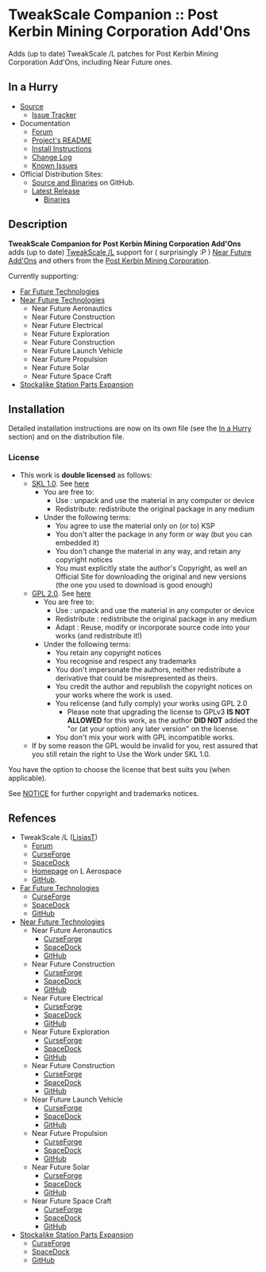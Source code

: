 # TweakScale Companion :: Post Kerbin Mining Corporation Add'Ons

Adds (up to date) TweakScale /L patches for Post Kerbin Mining Corporation Add'Ons, including Near Future ones.


## In a Hurry

* [Source](https://github.com/net-lisias-ksp/TweakScaleCompanion_PKMC)
	+ [Issue Tracker](https://github.com/net-lisias-ksp/TweakScaleCompanion_PKMC/issues)
* Documentation
	+ [Forum](https://forum.kerbalspaceprogram.com/index.php?/topic/192216-tweakscale-companion-program/)
	+ [Project's README](https://github.com/net-lisias-ksp/TweakScaleCompanion_PKMC/blob/master/README.md)
	+ [Install Instructions](https://github.com/net-lisias-ksp/TweakScaleCompanion_PKMC/blob/master/INSTALL.md)
	+ [Change Log](./CHANGE_LOG.md)
	+ [Known Issues](./KNOWN_ISSUES.md)
* Official Distribution Sites:
	+ [Source and Binaries](https://github.com/net-lisias-ksp/TweakScaleCompanion_PKMC) on GitHub.
	+ [Latest Release](https://github.com/net-lisias-ksp/TweakScaleCompanion_PKMC/releases)
		- [Binaries](https://github.com/net-lisias-ksp/TweakScaleCompanion_PKMC/Archive)


## Description

**TweakScale Companion for Post Kerbin Mining Corporation Add'Ons** adds (up to date) [TweakScale /L](https://forum.kerbalspaceprogram.com/index.php?/topic/179030-ksp-141-tweakscale-under-lisias-management-24310-2019-1030/) support for ( surprisingly :P ) [Near Future Add'Ons](https://forum.kerbalspaceprogram.com/index.php?/topic/155465-18x-near-future-technologies-please-welcome-near-future-exploration/) and others from the [Post Kerbin Mining Corporation](https://post-kerbin-mining-corporation.github.io).

Currently supporting:

* [Far Future Technologies](https://forum.kerbalspaceprogram.com/index.php?/topic/199070-*/)
* [Near Future Technologies](https://forum.kerbalspaceprogram.com/index.php?/topic/155465-*/)
	+ Near Future Aeronautics
	+ Near Future Construction
	+ Near Future Electrical
	+ Near Future Exploration
	+ Near Future Construction
	+ Near Future Launch Vehicle
	+ Near Future Propulsion
	+ Near Future Solar
	+ Near Future Space Craft
* [Stockalike Station Parts Expansion](https://forum.kerbalspaceprogram.com/index.php?/topic/170211-*/)

## Installation

Detailed installation instructions are now on its own file (see the [In a Hurry](#in-a-hurry) section) and on the distribution file.

### License

* This work is **double licensed** as follows:
	+ [SKL 1.0](https://ksp.lisias.net/SKL-1_0.txt). See [here](./LICENSE.SKL-1_0)
		+ You are free to:
			- Use : unpack and use the material in any computer or device
			- Redistribute: redistribute the original package in any medium
		+ Under the following terms:
			- You agree to use the material only on (or to) KSP
			- You don't alter the package in any form or way (but you can embedded it)
			- You don't change the material in any way, and retain any copyright notices
			- You must explicitly state the author's Copyright, as well an Official Site for downloading the original and new versions (the one you used to download is good enough) 
	+ [GPL 2.0](https://www.gnu.org/licenses/gpl-2.0.txt). See [here](./LICENSE.GPL-2_0)
		+ You are free to:
			- Use : unpack and use the material in any computer or device
			- Redistribute : redistribute the original package in any medium
			- Adapt : Reuse, modify or incorporate source code into your works (and redistribute it!) 
		+ Under the following terms:
			- You retain any copyright notices
			- You recognise and respect any trademarks
			- You don't impersonate the authors, neither redistribute a derivative that could be misrepresented as theirs.
			- You credit the author and republish the copyright notices on your works where the work is used.
			- You relicense (and fully comply) your works using GPL 2.0
				- Please note that upgrading the license to GPLv3 **IS NOT ALLOWED** for this work, as the author **DID NOT** added the "or (at your option) any later version" on the license.
			- You don't mix your work with GPL incompatible works.
	+ If by some reason the GPL would be invalid for you, rest assured that you still retain the right to Use the Work under SKL 1.0.

You have the option to choose the license that best suits you (when applicable).

See [NOTICE](./NOTICE) for further copyright and trademarks notices.


## Refences

* TweakScale /L ([LisiasT](https://forum.kerbalspaceprogram.com/index.php?/profile/187168-lisias/))
	+ [Forum](https://forum.kerbalspaceprogram.com/index.php?/topic/179030-ksp-141-tweakscale-under-lisias-management-24310-2019-1030/)
	+ [CurseForge](https://kerbal.curseforge.com/projects/tweakscale)
	+ [SpaceDock](https://spacedock.info/mod/127/TweakScale)
	+ [Homepage](http://ksp.lisias.net/add-ons/TweakScale) on L Aerospace
	+ [GitHub](https://github.com/net-lisias-ksp/TweakScale).
* [Far Future Technologies](https://forum.kerbalspaceprogram.com/index.php?/topic/199070-*/)
	+ [CurseForge](https://www.curseforge.com/kerbal/ksp-mods/far-future-technologies)
	+ [SpaceDock](https://spacedock.info/mod/2603/Far%20Future%20Technologies) 
	+ [GitHub](https://github.com/post-kerbin-mining-corporation/FarFutureTechnologies/releases)
* [Near Future Technologies](https://forum.kerbalspaceprogram.com/index.php?/topic/155465-*/)
	+ Near Future Aeronautics
		- [CurseForge](https://kerbal.curseforge.com/projects/near-future-aeronautics)
		- [SpaceDock](https://spacedock.info/mod/1957/Near%20Future%20Aeronautics) 
		- [GitHub](https://github.com/ChrisAdderley/NearFutureAeronautics/releases)
	+ Near Future Construction
		- [CurseForge](https://kerbal.curseforge.com/projects/near-future-construction)
		- [SpaceDock](http://spacedock.info/mod/563/Near%20Future%20Construction)
		- [GitHub](https://github.com/ChrisAdderley/NearFutureConstruction/releases)
	+ Near Future Electrical
		- [CurseForge](https://kerbal.curseforge.com/projects/near-future-electrical)
		- [SpaceDock](http://spacedock.info/mod/558/Near%20Future%20Electrical) 
		- [GitHub](https://github.com/ChrisAdderley/NearFutureElectrical/releases)
	+ Near Future Exploration
		- [CurseForge](https://www.curseforge.com/kerbal/ksp-mods/near-future-exploration)
		- [SpaceDock](https://spacedock.info/mod/2305/Near%20Future%20Exploration) 
		- [GitHub](https://github.com/ChrisAdderley/NearFutureExploration/releases)
	+ Near Future Construction
		- [CurseForge](https://kerbal.curseforge.com/projects/near-future-construction)
		- [SpaceDock](http://spacedock.info/mod/563/Near%20Future%20Construction)
		- [GitHub](https://github.com/ChrisAdderley/NearFutureConstruction/releases)
	+ Near Future Launch Vehicle
		- [CurseForge](https://spacedock.info/mod/1434/Near%20Future%20Launch%20Vehicles)
		- [SpaceDock](https://kerbal.curseforge.com/projects/near-future-launch-vehicles) 
		- [GitHub](https://github.com/ChrisAdderley/NearFutureLaunchVehicles/releases)
	+ Near Future Propulsion
		- [CurseForge](https://kerbal.curseforge.com/projects/near-future-propulsion)
		- [SpaceDock](http://spacedock.info/mod/557/Near%20Future%20Propulsion) 
		- [GitHub](https://github.com/ChrisAdderley/NearFuturePropulsion/releases)
	+ Near Future Solar
		- [CurseForge](https://kerbal.curseforge.com/projects/near-future-solar)
		- [SpaceDock](http://spacedock.info/mod/559/Near%20Future%20Solar)
		- [GitHub](https://github.com/ChrisAdderley/NearFutureSolar/releases)
	+ Near Future Space Craft
		- [CurseForge](https://spacedock.info/mod/708/Near%20Future%20Spacecraft)
		- [SpaceDock](https://kerbal.curseforge.com/projects/near-future-spacecraft-parts) 
		- [GitHub](https://github.com/ChrisAdderley/NearFutureSpacecraft/releases)
* [Stockalike Station Parts Expansion](https://forum.kerbalspaceprogram.com/index.php?/topic/170211-*/)
	+ [CurseForge](https://kerbal.curseforge.com/projects/stockalike-station-parts-expansion-redux)
	+ [SpaceDock](https://spacedock.info/mod/1682/Stockalike%20Station%20Parts%20Expansion%20Redux) 
	+ [GitHub](https://github.com/ChrisAdderley/StationPartsExpansionRedux/releases)
